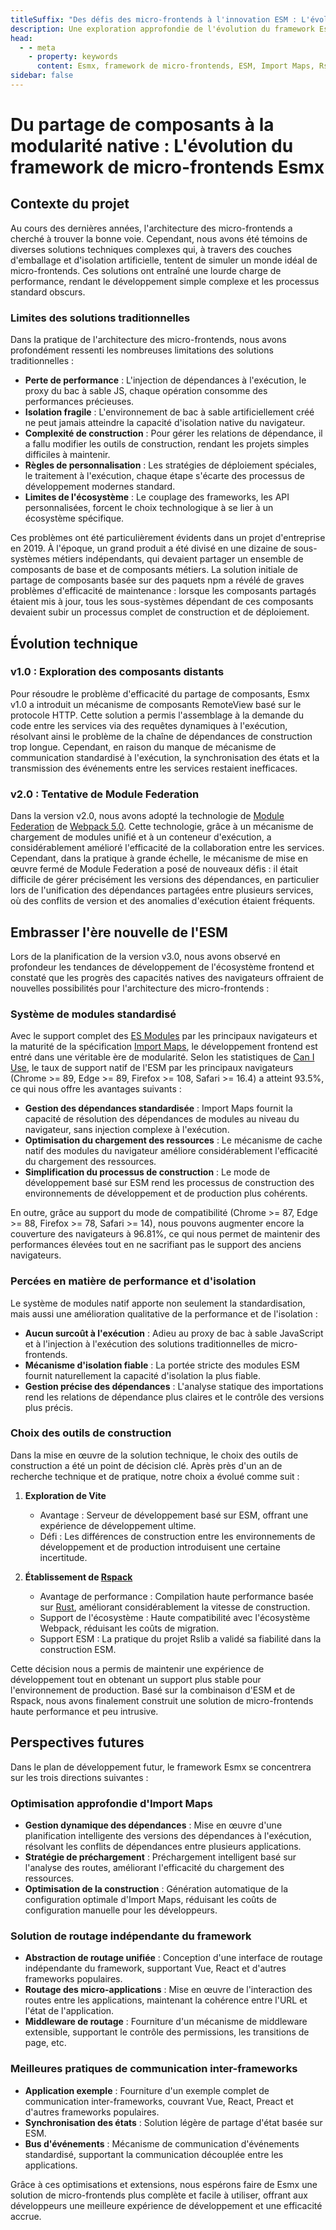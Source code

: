 ```yaml
---
titleSuffix: "Des défis des micro-frontends à l'innovation ESM : L'évolution du framework Esmx"
description: Une exploration approfondie de l'évolution du framework Esmx, des défis de l'architecture traditionnelle des micro-frontends aux innovations basées sur ESM, partageant les expériences techniques en matière d'optimisation des performances, de gestion des dépendances et de choix d'outils de construction.
head:
  - - meta
    - property: keywords
      content: Esmx, framework de micro-frontends, ESM, Import Maps, Rspack, Module Federation, gestion des dépendances, optimisation des performances, évolution technique, rendu côté serveur
sidebar: false
---
```


# Du partage de composants à la modularité native : L'évolution du framework de micro-frontends Esmx

## Contexte du projet

Au cours des dernières années, l'architecture des micro-frontends a cherché à trouver la bonne voie. Cependant, nous avons été témoins de diverses solutions techniques complexes qui, à travers des couches d'emballage et d'isolation artificielle, tentent de simuler un monde idéal de micro-frontends. Ces solutions ont entraîné une lourde charge de performance, rendant le développement simple complexe et les processus standard obscurs.

### Limites des solutions traditionnelles

Dans la pratique de l'architecture des micro-frontends, nous avons profondément ressenti les nombreuses limitations des solutions traditionnelles :

- **Perte de performance** : L'injection de dépendances à l'exécution, le proxy du bac à sable JS, chaque opération consomme des performances précieuses.
- **Isolation fragile** : L'environnement de bac à sable artificiellement créé ne peut jamais atteindre la capacité d'isolation native du navigateur.
- **Complexité de construction** : Pour gérer les relations de dépendance, il a fallu modifier les outils de construction, rendant les projets simples difficiles à maintenir.
- **Règles de personnalisation** : Les stratégies de déploiement spéciales, le traitement à l'exécution, chaque étape s'écarte des processus de développement modernes standard.
- **Limites de l'écosystème** : Le couplage des frameworks, les API personnalisées, forcent le choix technologique à se lier à un écosystème spécifique.

Ces problèmes ont été particulièrement évidents dans un projet d'entreprise en 2019. À l'époque, un grand produit a été divisé en une dizaine de sous-systèmes métiers indépendants, qui devaient partager un ensemble de composants de base et de composants métiers. La solution initiale de partage de composants basée sur des paquets npm a révélé de graves problèmes d'efficacité de maintenance : lorsque les composants partagés étaient mis à jour, tous les sous-systèmes dépendant de ces composants devaient subir un processus complet de construction et de déploiement.

## Évolution technique

### v1.0 : Exploration des composants distants

Pour résoudre le problème d'efficacité du partage de composants, Esmx v1.0 a introduit un mécanisme de composants RemoteView basé sur le protocole HTTP. Cette solution a permis l'assemblage à la demande du code entre les services via des requêtes dynamiques à l'exécution, résolvant ainsi le problème de la chaîne de dépendances de construction trop longue. Cependant, en raison du manque de mécanisme de communication standardisé à l'exécution, la synchronisation des états et la transmission des événements entre les services restaient inefficaces.

### v2.0 : Tentative de Module Federation

Dans la version v2.0, nous avons adopté la technologie de [Module Federation](https://webpack.js.org/concepts/module-federation/) de [Webpack 5.0](https://webpack.js.org/). Cette technologie, grâce à un mécanisme de chargement de modules unifié et à un conteneur d'exécution, a considérablement amélioré l'efficacité de la collaboration entre les services. Cependant, dans la pratique à grande échelle, le mécanisme de mise en œuvre fermé de Module Federation a posé de nouveaux défis : il était difficile de gérer précisément les versions des dépendances, en particulier lors de l'unification des dépendances partagées entre plusieurs services, où des conflits de version et des anomalies d'exécution étaient fréquents.

## Embrasser l'ère nouvelle de l'ESM

Lors de la planification de la version v3.0, nous avons observé en profondeur les tendances de développement de l'écosystème frontend et constaté que les progrès des capacités natives des navigateurs offraient de nouvelles possibilités pour l'architecture des micro-frontends :

### Système de modules standardisé

Avec le support complet des [ES Modules](https://developer.mozilla.org/en-US/docs/Web/JavaScript/Guide/Modules) par les principaux navigateurs et la maturité de la spécification [Import Maps](https://github.com/WICG/import-maps), le développement frontend est entré dans une véritable ère de modularité. Selon les statistiques de [Can I Use](https://caniuse.com/?search=importmap), le taux de support natif de l'ESM par les principaux navigateurs (Chrome >= 89, Edge >= 89, Firefox >= 108, Safari >= 16.4) a atteint 93.5%, ce qui nous offre les avantages suivants :

- **Gestion des dépendances standardisée** : Import Maps fournit la capacité de résolution des dépendances de modules au niveau du navigateur, sans injection complexe à l'exécution.
- **Optimisation du chargement des ressources** : Le mécanisme de cache natif des modules du navigateur améliore considérablement l'efficacité du chargement des ressources.
- **Simplification du processus de construction** : Le mode de développement basé sur ESM rend les processus de construction des environnements de développement et de production plus cohérents.

En outre, grâce au support du mode de compatibilité (Chrome >= 87, Edge >= 88, Firefox >= 78, Safari >= 14), nous pouvons augmenter encore la couverture des navigateurs à 96.81%, ce qui nous permet de maintenir des performances élevées tout en ne sacrifiant pas le support des anciens navigateurs.

### Percées en matière de performance et d'isolation

Le système de modules natif apporte non seulement la standardisation, mais aussi une amélioration qualitative de la performance et de l'isolation :

- **Aucun surcoût à l'exécution** : Adieu au proxy de bac à sable JavaScript et à l'injection à l'exécution des solutions traditionnelles de micro-frontends.
- **Mécanisme d'isolation fiable** : La portée stricte des modules ESM fournit naturellement la capacité d'isolation la plus fiable.
- **Gestion précise des dépendances** : L'analyse statique des importations rend les relations de dépendance plus claires et le contrôle des versions plus précis.

### Choix des outils de construction

Dans la mise en œuvre de la solution technique, le choix des outils de construction a été un point de décision clé. Après près d'un an de recherche technique et de pratique, notre choix a évolué comme suit :

1. **Exploration de Vite**
   - Avantage : Serveur de développement basé sur ESM, offrant une expérience de développement ultime.
   - Défi : Les différences de construction entre les environnements de développement et de production introduisent une certaine incertitude.

2. **Établissement de [Rspack](https://www.rspack.dev/)**
   - Avantage de performance : Compilation haute performance basée sur [Rust](https://www.rust-lang.org/), améliorant considérablement la vitesse de construction.
   - Support de l'écosystème : Haute compatibilité avec l'écosystème Webpack, réduisant les coûts de migration.
   - Support ESM : La pratique du projet Rslib a validé sa fiabilité dans la construction ESM.

Cette décision nous a permis de maintenir une expérience de développement tout en obtenant un support plus stable pour l'environnement de production. Basé sur la combinaison d'ESM et de Rspack, nous avons finalement construit une solution de micro-frontends haute performance et peu intrusive.

## Perspectives futures

Dans le plan de développement futur, le framework Esmx se concentrera sur les trois directions suivantes :

### Optimisation approfondie d'Import Maps

- **Gestion dynamique des dépendances** : Mise en œuvre d'une planification intelligente des versions des dépendances à l'exécution, résolvant les conflits de dépendances entre plusieurs applications.
- **Stratégie de préchargement** : Préchargement intelligent basé sur l'analyse des routes, améliorant l'efficacité du chargement des ressources.
- **Optimisation de la construction** : Génération automatique de la configuration optimale d'Import Maps, réduisant les coûts de configuration manuelle pour les développeurs.

### Solution de routage indépendante du framework

- **Abstraction de routage unifiée** : Conception d'une interface de routage indépendante du framework, supportant Vue, React et d'autres frameworks populaires.
- **Routage des micro-applications** : Mise en œuvre de l'interaction des routes entre les applications, maintenant la cohérence entre l'URL et l'état de l'application.
- **Middleware de routage** : Fourniture d'un mécanisme de middleware extensible, supportant le contrôle des permissions, les transitions de page, etc.

### Meilleures pratiques de communication inter-frameworks

- **Application exemple** : Fourniture d'un exemple complet de communication inter-frameworks, couvrant Vue, React, Preact et d'autres frameworks populaires.
- **Synchronisation des états** : Solution légère de partage d'état basée sur ESM.
- **Bus d'événements** : Mécanisme de communication d'événements standardisé, supportant la communication découplée entre les applications.

Grâce à ces optimisations et extensions, nous espérons faire de Esmx une solution de micro-frontends plus complète et facile à utiliser, offrant aux développeurs une meilleure expérience de développement et une efficacité accrue.